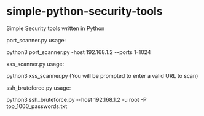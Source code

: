# simple-python-security-tools
Simple Security tools written in Python


port_scanner.py usage:

python3 port_scanner.py -host 192.168.1.2 --ports 1-1024


xss_scanner.py usage:

python3 xss_scanner.py
(You will be prompted to enter a valid URL to scan)



ssh_bruteforce.py usage:

python3 ssh_bruteforce.py --host 192.168.1.2 -u root -P top_1000_passwords.txt
